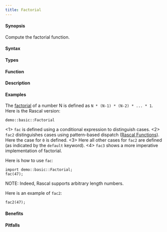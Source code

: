 ```yaml
---
title: Factorial
---
```


#### Synopsis

Compute the factorial function.

#### Syntax

#### Types

#### Function

#### Description

#### Examples

The [factorial](http://en.wikipedia.org/wiki/Factorial)
of a number N is defined as `N * (N-1) * (N-2) * ... * 1`.
Here is the Rascal version:
```rascal-include
demo::basic::Factorial
```
          
<1> `fac` is defined using a conditional expression to distinguish cases.
<2> `fac2` distinguishes cases using pattern-based dispatch ([Rascal Functions]((Rascal:Function))).
    Here the case for `0` is defined.
<3> Here all other cases for `fac2` are defined (as indicated by the `default` keyword).
<4> `fac3` shows a more imperative implementation of factorial.

Here is how to use `fac`:

```rascal-shell
import demo::basic::Factorial;
fac(47);
```

NOTE: Indeed, Rascal supports arbitrary length numbers.
 
Here is an example of `fac2`:
```rascal-shell,continue
fac2(47);
```

#### Benefits

#### Pitfalls

